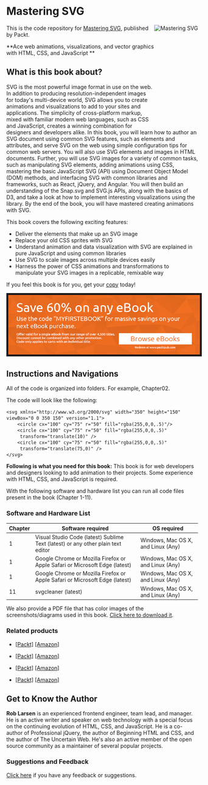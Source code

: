 # Mastering SVG	

<a href="https://www.packtpub.com/web-development/mastering-svg?utm_source=github&utm_medium=repository&utm_campaign=9781788626743"><img src="https://www.packtpub.com/sites/default/files/B09076_MockupCover_New.png?utm_source=github&utm_medium=repository&utm_campaign=9781788626743" alt="Mastering SVG" height="256px" align="right"></a>

This is the code repository for [Mastering SVG](https://www.packtpub.com/web-development/mastering-svg?utm_source=github&utm_medium=repository&utm_campaign=9781788626743), published by Packt.

**Ace web animations, visualizations, and vector graphics with HTML, CSS, and JavaScript **

## What is this book about?
SVG is the most powerful image format in use on the web. In addition to producing resolution-independent images for today's multi-device world, SVG allows you to create animations and visualizations to add to your sites and applications. The simplicity of cross-platform markup, mixed with familiar modern web languages, such as CSS and JavaScript, creates a winning combination for designers and developers alike.
In this book, you will learn how to author an SVG document using common SVG features, such as elements and attributes, and serve SVG on the web using simple configuration tips for common web servers. You will also use SVG elements and images in HTML documents.
Further, you will use SVG images for a variety of common tasks, such as manipulating SVG elements, adding animations using CSS, mastering the basic JavaScript SVG (API) using Document Object Model (DOM) methods, and interfacing SVG with common libraries and frameworks, such as React, jQuery, and Angular.
You will then build an understanding of the Snap.svg and SVG.js APIs, along with the basics of D3, and take a look at how to implement interesting visualizations using the library. By the end of the book, you will have mastered creating animations with SVG.

This book covers the following exciting features:
* Deliver the elements that make up an SVG image 
* Replace your old CSS sprites with SVG
* Understand animation and data visualization with SVG are explained in pure JavaScript and using common libraries
* Use SVG to scale images across multiple devices easily 
* Harness the power of CSS animations and transformations to manipulate your SVG images in a replicable, remixable way



If you feel this book is for you, get your [copy](https://www.amazon.com/dp/1788626745) today!

<a href="https://www.packtpub.com/?utm_source=github&utm_medium=banner&utm_campaign=GitHubBanner"><img src="https://raw.githubusercontent.com/PacktPublishing/GitHub/master/GitHub.png" 
alt="https://www.packtpub.com/" border="5" /></a>

## Instructions and Navigations
All of the code is organized into folders. For example, Chapter02.

The code will look like the following:
```
<svg xmlns="http://www.w3.org/2000/svg" width="350" height="150" viewBox="0 0 350 150" version="1.1">
    <circle cx="100" cy="75" r="50" fill="rgba(255,0,0,.5)"/>
    <circle cx="100" cy="75" r="50" fill="rgba(255,0,0,.5)" 
     transform="translate(10)" />
    <circle cx="100" cy="75" r="50" fill="rgba(255,0,0,.5)" 
     transform="translate(75,0)" />
</svg>
```

**Following is what you need for this book:**
This book is for web developers and designers looking to add animation to their projects. Some experience with HTML, CSS, and JavaScript is required.

With the following software and hardware list you can run all code files present in the book (Chapter 1-11).
### Software and Hardware List
| Chapter | Software required | OS required |
| -------- | ------------------------------------ | ----------------------------------- |
| 1 | Visual Studio Code (latest) Sublime Text (latest) or any other plain text editor | Windows, Mac OS X, and Linux (Any) |
| 1 | Google Chrome or Mozilla Firefox or Apple Safari or Microsoft Edge (latest) | Windows, Mac OS X, and Linux (Any) |
| 1 | Google Chrome or Mozilla Firefox  or Apple Safari or Microsoft Edge (latest) | Windows, Mac OS X, and Linux (Any) |
| 11 | svgcleaner (latest) | Windows, Mac OS X, and Linux (Any) |


We also provide a PDF file that has color images of the screenshots/diagrams used in this book. [Click here to download it](https://www.packtpub.com/sites/default/files/downloads/9781788626743_ColorImages.pdf).

### Related products
*  [[Packt]](https://www.packtpub.com/web-development/learn-threejs-third-edition?utm_source=github&utm_medium=repository&utm_campaign=) [[Amazon]](https://www.amazon.com/dp/1788833287)

*  [[Packt]](https://www.packtpub.com/web-development/hands-uxui-design-developers?utm_source=github&utm_medium=repository&utm_campaign=) [[Amazon]](https://www.amazon.com/dp/1788626699)

*  [[Packt]]() [[Amazon]](https://www.amazon.com/dp/)

*  [[Packt]]() [[Amazon]](https://www.amazon.com/dp/)

## Get to Know the Author
**Rob Larsen**
is an experienced frontend engineer, team lead, and manager. He is an active writer and speaker on web technology with a special focus on the continuing evolution of HTML, CSS, and JavaScript. 
He is a co-author of Professional jQuery, the author of Beginning HTML and CSS, and the author of The Uncertain Web. He's also an active member of the open source community as a maintainer of several popular projects.


### Suggestions and Feedback
[Click here](https://docs.google.com/forms/d/e/1FAIpQLSdy7dATC6QmEL81FIUuymZ0Wy9vH1jHkvpY57OiMeKGqib_Ow/viewform) if you have any feedback or suggestions.


